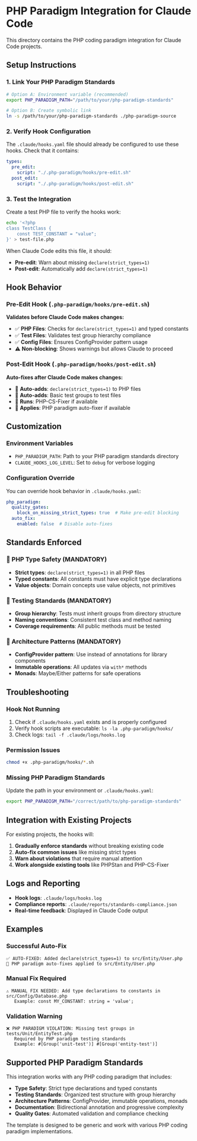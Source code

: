 # PHP Paradigm Integration for Claude Code

This directory contains the PHP coding paradigm integration for Claude Code projects.

## Setup Instructions

### 1. Link Your PHP Paradigm Standards

```bash
# Option A: Environment variable (recommended)
export PHP_PARADIGM_PATH="/path/to/your/php-paradigm-standards"

# Option B: Create symbolic link
ln -s /path/to/your/php-paradigm-standards ./php-paradigm-source
```

### 2. Verify Hook Configuration

The `.claude/hooks.yaml` file should already be configured to use these hooks. Check that it contains:

```yaml
types:
  pre_edit:
    script: "./.php-paradigm/hooks/pre-edit.sh"
  post_edit:
    script: "./.php-paradigm/hooks/post-edit.sh"
```

### 3. Test the Integration

Create a test PHP file to verify the hooks work:

```bash
echo '<?php
class TestClass {
    const TEST_CONSTANT = "value";
}' > test-file.php
```

When Claude Code edits this file, it should:
- **Pre-edit**: Warn about missing `declare(strict_types=1)`
- **Post-edit**: Automatically add `declare(strict_types=1)`

## Hook Behavior

### Pre-Edit Hook (`.php-paradigm/hooks/pre-edit.sh`)

**Validates before Claude Code makes changes:**

- ✅ **PHP Files**: Checks for `declare(strict_types=1)` and typed constants
- ✅ **Test Files**: Validates test group hierarchy compliance
- ✅ **Config Files**: Ensures ConfigProvider pattern usage
- ⚠️ **Non-blocking**: Shows warnings but allows Claude to proceed

### Post-Edit Hook (`.php-paradigm/hooks/post-edit.sh`)

**Auto-fixes after Claude Code makes changes:**

- 🔧 **Auto-adds**: `declare(strict_types=1)` to PHP files
- 🔧 **Auto-adds**: Basic test groups to test files
- 🔧 **Runs**: PHP-CS-Fixer if available
- 🔧 **Applies**: PHP paradigm auto-fixer if available

## Customization

### Environment Variables

- `PHP_PARADIGM_PATH`: Path to your PHP paradigm standards directory
- `CLAUDE_HOOKS_LOG_LEVEL`: Set to `debug` for verbose logging

### Configuration Override

You can override hook behavior in `.claude/hooks.yaml`:

```yaml
php_paradigm:
  quality_gates:
    block_on_missing_strict_types: true  # Make pre-edit blocking
  auto_fix:
    enabled: false  # Disable auto-fixes
```

## Standards Enforced

### 🚨 PHP Type Safety (MANDATORY)
- **Strict types**: `declare(strict_types=1)` in all PHP files
- **Typed constants**: All constants must have explicit type declarations
- **Value objects**: Domain concepts use value objects, not primitives

### 🚨 Testing Standards (MANDATORY)
- **Group hierarchy**: Tests must inherit groups from directory structure
- **Naming conventions**: Consistent test class and method naming
- **Coverage requirements**: All public methods must be tested

### 🚨 Architecture Patterns (MANDATORY)
- **ConfigProvider pattern**: Use instead of annotations for library components
- **Immutable operations**: All updates via `with*` methods
- **Monads**: Maybe/Either patterns for safe operations

## Troubleshooting

### Hook Not Running
1. Check if `.claude/hooks.yaml` exists and is properly configured
2. Verify hook scripts are executable: `ls -la .php-paradigm/hooks/`
3. Check logs: `tail -f .claude/logs/hooks.log`

### Permission Issues
```bash
chmod +x .php-paradigm/hooks/*.sh
```

### Missing PHP Paradigm Standards
Update the path in your environment or `.claude/hooks.yaml`:
```bash
export PHP_PARADIGM_PATH="/correct/path/to/php-paradigm-standards"
```

## Integration with Existing Projects

For existing projects, the hooks will:

1. **Gradually enforce standards** without breaking existing code
2. **Auto-fix common issues** like missing strict types
3. **Warn about violations** that require manual attention
4. **Work alongside existing tools** like PHPStan and PHP-CS-Fixer

## Logs and Reporting

- **Hook logs**: `.claude/logs/hooks.log`
- **Compliance reports**: `.claude/reports/standards-compliance.json`
- **Real-time feedback**: Displayed in Claude Code output

## Examples

### Successful Auto-Fix
```
✅ AUTO-FIXED: Added declare(strict_types=1) to src/Entity/User.php
🔧 PHP paradigm auto-fixes applied to src/Entity/User.php
```

### Manual Fix Required
```
⚠️ MANUAL FIX NEEDED: Add type declarations to constants in src/Config/Database.php
   Example: const MY_CONSTANT: string = 'value';
```

### Validation Warning
```
❌ PHP PARADIGM VIOLATION: Missing test groups in tests/Unit/EntityTest.php
   Required by PHP paradigm testing standards
   Example: #[Group('unit-test')] #[Group('entity-test')]
```

## Supported PHP Paradigm Standards

This integration works with any PHP coding paradigm that includes:

- **Type Safety**: Strict type declarations and typed constants
- **Testing Standards**: Organized test structure with group hierarchy
- **Architecture Patterns**: ConfigProvider, immutable operations, monads
- **Documentation**: Bidirectional annotation and progressive complexity
- **Quality Gates**: Automated validation and compliance checking

The template is designed to be generic and work with various PHP coding paradigm implementations.